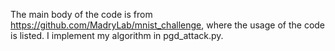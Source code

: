 The main body of the code is from https://github.com/MadryLab/mnist_challenge, where the usage of the code is listed.
I implement my algorithm in pgd_attack.py.
